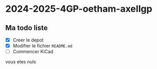 # 2024-2025-4GP-oetham-axellgp

## Ma todo liste

- [x] Creer le depot
- [x] Modifier le fichier `README.md`
- [ ] Commencer KiCad 

vous etes nuls
